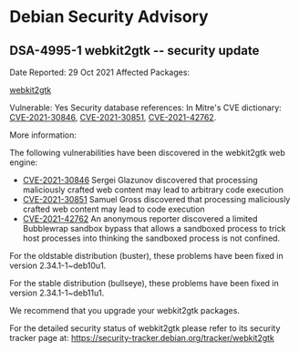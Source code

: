 
Debian Security Advisory
========================


DSA-4995-1 webkit2gtk -- security update
----------------------------------------



Date Reported:
29 Oct 2021
Affected Packages:

[webkit2gtk](https://packages.debian.org/src:webkit2gtk)

Vulnerable:
Yes
Security database references:
In Mitre's CVE dictionary: [CVE-2021-30846](https://security-tracker.debian.org/tracker/CVE-2021-30846), [CVE-2021-30851](https://security-tracker.debian.org/tracker/CVE-2021-30851), [CVE-2021-42762](https://security-tracker.debian.org/tracker/CVE-2021-42762).  

More information:

The following vulnerabilities have been discovered in the webkit2gtk
web engine:


* [CVE-2021-30846](https://security-tracker.debian.org/tracker/CVE-2021-30846)
Sergei Glazunov discovered that processing maliciously crafted web
 content may lead to arbitrary code execution
* [CVE-2021-30851](https://security-tracker.debian.org/tracker/CVE-2021-30851)
Samuel Gross discovered that processing maliciously crafted web
 content may lead to code execution
* [CVE-2021-42762](https://security-tracker.debian.org/tracker/CVE-2021-42762)
An anonymous reporter discovered a limited Bubblewrap sandbox
 bypass that allows a sandboxed process to trick host processes
 into thinking the sandboxed process is not confined.


For the oldstable distribution (buster), these problems have been fixed
in version 2.34.1-1~deb10u1.


For the stable distribution (bullseye), these problems have been fixed in
version 2.34.1-1~deb11u1.


We recommend that you upgrade your webkit2gtk packages.


For the detailed security status of webkit2gtk please refer to
its security tracker page at:
<https://security-tracker.debian.org/tracker/webkit2gtk>





